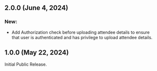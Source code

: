 ## 2.0.0 (June 4, 2024)

### New:

- Add Authorization check before uploading attendee details to ensure that user is authenticated and has privilege to upload attendee details.


## 1.0.0 (May 22, 2024)

Initial Public Release.
